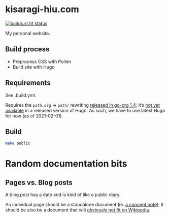 # kisaragi-hiu.com

[![builds.sr.ht status](https://builds.sr.ht/~kisaragi_hiu/kisaragi-hiu.com/commits/.build.yml.svg)](https://builds.sr.ht/~kisaragi_hiu/kisaragi-hiu.com/commits/.build.yml?)

My personal website.

## Build process

- Preprocess CSS with Pollen
- Build site with Hugo

## Requirements

See .build.yml.

Requires the `path.org` → `path/` rewriting [released in go-org 1.4](https://github.com/niklasfasching/go-org/commit/84d56e95624f3ae1099edb9b527d4eb4a5df4e1d); it’s [not yet available](https://github.com/gohugoio/hugo/commit/212e5e554284bc9368e52a512ed09be5a0224d3e) in a released version of Hugo. As such, we have to use latest Hugo for now (as of 2021-02-01).

## Build

```sh
make public
```

# Random documentation bits

## Pages vs. Blog posts

A blog post has a date and is kind of like a public diary.

An individual page should be a standalone document (ie. [a concept note](https://www.orgroam.com/manual/A-Brief-Introduction-to-the-Zettelkasten-Method.html)); it should be also be a document that will [obviously not fit on Wikipedia](https://www.gwern.net/Wikipedia-and-Other-Wikis).
